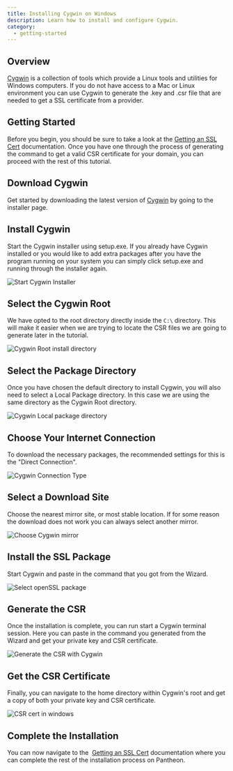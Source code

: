 ```yaml
---
title: Installing Cygwin on Windows
description: Learn how to install and configure Cygwin.
category:
  - getting-started
---
```

## Overview

[Cygwin](http://cygwin.com/install.html) is a collection of tools which provide a Linux tools and utilities for Windows computers. If you do not have access to a Mac or Linux environment you can use Cygwin to generate the .key and .csr file that are needed to get a SSL certificate from a provider.

## Getting Started
Before you begin, you should be sure to take a look at the [Getting an SSL Cert](/docs/articles/sites/domains/adding-a-ssl-certificate-for-secure-https-communication) documentation. Once you have one through the process of generating the command to get a valid CSR certificate for your domain, you can proceed with the rest of this tutorial.

## Download Cygwin
Get started by downloading the latest version of [Cygwin](http://cygwin.com/install.html) by going to the installer page.

## Install Cygwin
Start the Cygwin installer using setup.exe. If you already have Cygwin installed or you would like to add extra packages after you have the program running on your system you can simply click setup.exe and running through the installer again.

 ![Start Cygwin Installer](/source/docs/assets/images/desk_images/40750.png)  

## Select the Cygwin Root
We have opted to the root directory directly inside the `C:\` directory. This will make it easier when we are trying to locate the CSR files we are going to generate later in the tutorial.

 ![Cygwin Root install directory](/source/docs/assets/images/desk_images/40751.png)  

## Select the Package Directory
Once you have chosen the default directory to install Cygwin, you will also need to select a Local Package directory. In this case we are using the same directory as the Cygwin Root directory.



 ![Cygwin Local package directory](/source/docs/assets/images/desk_images/40752.png)

## Choose Your Internet Connection
To download the necessary packages, the recommended settings for this is the "Direct Connection".


 ![Cygwin Connection Type](/source/docs/assets/images/desk_images/40753.png)  

## Select a Download Site
Choose the nearest mirror site, or most stable location. If for some reason the download does not work you can always select another mirror.


 ![Choose Cygwin mirror](/source/docs/assets/images/desk_images/40755.png)  

## Install the SSL Package
Start Cygwin and paste in the command that you got from the Wizard.

 ![Select openSSL package](/source/docs/assets/images/desk_images/40768.png)  

## Generate the CSR
Once the installation is complete, you can run start a Cygwin terminal session. Here you can paste in the command you generated from the Wizard and get your private key and CSR certificate.

 ![Generate the CSR with Cygwin](/source/docs/assets/images/desk_images/40769.png)

## Get the CSR Certificate
Finally, you can navigate to the home directory within Cygwin's root and get a copy of both your private key and CSR certificate.


 ![CSR cert in windows](/source/docs/assets/images/desk_images/40770.png)  


## Complete the Installation
You can now navigate to the  [Getting an SSL Cert](/docs/articles/sites/domains/adding-a-ssl-certificate-for-secure-https-communication#get-an-ssl-certificate) documentation where you can complete the rest of the installation process on Pantheon.
